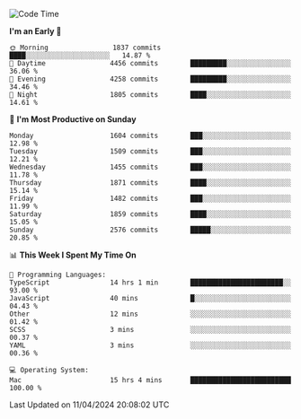 <!--START_SECTION:waka-->
![Code Time](http://img.shields.io/badge/Code%20Time-3%2C866%20hrs%2031%20mins-blue)

**I'm an Early 🐤** 

```text
🌞 Morning                1837 commits        ████░░░░░░░░░░░░░░░░░░░░░   14.87 % 
🌆 Daytime                4456 commits        █████████░░░░░░░░░░░░░░░░   36.06 % 
🌃 Evening                4258 commits        █████████░░░░░░░░░░░░░░░░   34.46 % 
🌙 Night                  1805 commits        ████░░░░░░░░░░░░░░░░░░░░░   14.61 % 
```
📅 **I'm Most Productive on Sunday** 

```text
Monday                   1604 commits        ███░░░░░░░░░░░░░░░░░░░░░░   12.98 % 
Tuesday                  1509 commits        ███░░░░░░░░░░░░░░░░░░░░░░   12.21 % 
Wednesday                1455 commits        ███░░░░░░░░░░░░░░░░░░░░░░   11.78 % 
Thursday                 1871 commits        ████░░░░░░░░░░░░░░░░░░░░░   15.14 % 
Friday                   1482 commits        ███░░░░░░░░░░░░░░░░░░░░░░   11.99 % 
Saturday                 1859 commits        ████░░░░░░░░░░░░░░░░░░░░░   15.05 % 
Sunday                   2576 commits        █████░░░░░░░░░░░░░░░░░░░░   20.85 % 
```


📊 **This Week I Spent My Time On** 

```text
💬 Programming Languages: 
TypeScript               14 hrs 1 min        ███████████████████████░░   93.00 % 
JavaScript               40 mins             █░░░░░░░░░░░░░░░░░░░░░░░░   04.43 % 
Other                    12 mins             ░░░░░░░░░░░░░░░░░░░░░░░░░   01.42 % 
SCSS                     3 mins              ░░░░░░░░░░░░░░░░░░░░░░░░░   00.37 % 
YAML                     3 mins              ░░░░░░░░░░░░░░░░░░░░░░░░░   00.36 % 

💻 Operating System: 
Mac                      15 hrs 4 mins       █████████████████████████   100.00 % 
```


 Last Updated on 11/04/2024 20:08:02 UTC
<!--END_SECTION:waka-->
